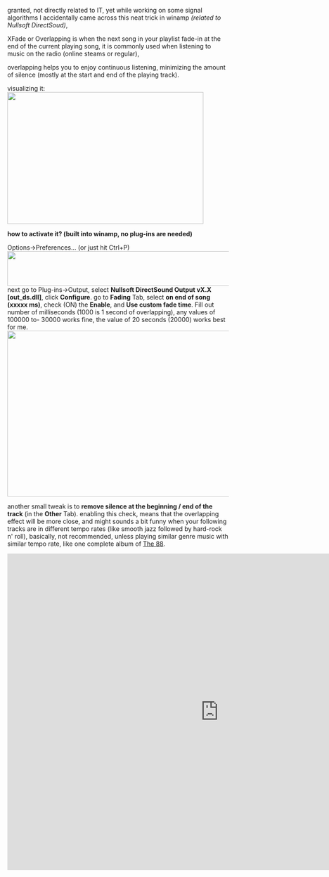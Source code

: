 granted, not directly related to IT, yet while working on some signal algorithms I accidentally came across this neat trick in winamp <em>(related to Nullsoft DirectSoud)</em>,

XFade or Overlapping is when the next song in your playlist fade-in at the end of the current playing song, it is commonly used when listening to music on the radio (online steams or regular),

overlapping helps you to enjoy continuous listening, minimizing the amount of silence (mostly at the start and end of the playing track).

visualizing it:
<img src="https://icompile.eladkarako.com/_uploads/31.png" alt="" title="Overlapping3" width="446" height="300" class="alignnone size-full wp-image-305" />
<!--more-->

<strong>how to activate it? (built into winamp, no plug-ins are needed)</strong>
 <!--more-->
Options->Preferences... (or just hit Ctrl+P)
<img src="https://icompile.eladkarako.com/_uploads/2010-12-26_170418.gif" alt="" title="2010-12-26_170418" width="587" height="79" class="alignnone size-full wp-image-306" />
next go to Plug-ins->Output, select <strong>Nullsoft DirectSound Output vX.X [out_ds.dll]</strong>, click <strong>Configure</strong>.
go to <strong>Fading</strong> Tab, 
select <strong>on end of song (xxxxx ms)</strong>,
check (ON) the <strong>Enable</strong>, and <strong>Use custom fade time</strong>.
Fill out number of milliseconds (1000 is 1 second of overlapping),
any values of 100000 to- 30000 works fine,
the value of 20 seconds (20000) works best for me.
<img src="https://icompile.eladkarako.com/_uploads/2010-12-26_171444.png" alt="" title="2010-12-26_171444" width="524" height="377" class="alignnone size-full wp-image-307" />

another small tweak is to <strong>remove silence at the beginning / end of the track</strong> (in the <strong>Other</strong> Tab).
enabling this check, means that the overlapping effect will be more close, and might sounds a bit funny when your following tracks are in different tempo rates (like smooth jazz followed by hard-rock n' roll),
basically, not recommended, unless playing similar genre music with similar tempo rate, like one complete album of <a href="http://www.the88.net/">The 88</a>.

<iframe width="960" height="720" src="https://www.youtube-nocookie.com/embed/z1Y3M5576no?rel=0&amp;showinfo=0&amp;showads=0" frameborder="0" allowfullscreen></iframe>
